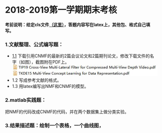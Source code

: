 # 2018-2019第一学期期末考核

#### 考前说明：给定cls文件[（这里）](https://github.com/xiaosage24k/exam/tree/master/tex)，答题内容写在latex上，其他包、格式自己填写。

### 1.文献整理、公式编写题：
 * [1.1](http://www.4243.net/)  下载引用CNMF的最新的2篇会议论文和2篇期刊论文，修改下载文件的名字（如图），截图附在PDF上。
 ![image](https://github.com/xiaosage24k/exam/blob/master/images/%E4%B8%8B%E8%BD%BD%E6%96%87%E7%8C%AE%E5%91%BD%E5%90%8D%E6%A0%BC%E5%BC%8F.jpg)
 * 1.2 写成参考文献的格式。
 * 1.3 用latex编写出NMF和CNMF的模型。

### 2.matlab实践题：
把NMF的代码改成CNMF的代码，并在两个数据集上做分类实验。

### 3.结果描述题：绘制一个表格，一个曲线图，
